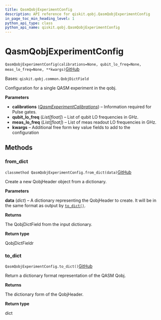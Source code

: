 ```yaml
---
title: QasmQobjExperimentConfig
description: API reference for qiskit.qobj.QasmQobjExperimentConfig
in_page_toc_min_heading_level: 1
python_api_type: class
python_api_name: qiskit.qobj.QasmQobjExperimentConfig
---
```


# QasmQobjExperimentConfig

<span id="qiskit.qobj.QasmQobjExperimentConfig" />

`QasmQobjExperimentConfig(calibrations=None, qubit_lo_freq=None, meas_lo_freq=None, **kwargs)`[GitHub](https://github.com/qiskit/qiskit/tree/stable/0.39/qiskit/qobj/qasm_qobj.py "view source code")

Bases: `qiskit.qobj.common.QobjDictField`

Configuration for a single QASM experiment in the qobj.

**Parameters**

*   **calibrations** ([*QasmExperimentCalibrations*](qiskit.qobj.QasmExperimentCalibrations "qiskit.qobj.QasmExperimentCalibrations")) – Information required for Pulse gates.
*   **qubit\_lo\_freq** (*List\[float]*) – List of qubit LO frequencies in GHz.
*   **meas\_lo\_freq** (*List\[float]*) – List of meas readout LO frequencies in GHz.
*   **kwargs** – Additional free form key value fields to add to the configuration

## Methods

### from\_dict

<span id="qiskit.qobj.QasmQobjExperimentConfig.from_dict" />

`classmethod QasmQobjExperimentConfig.from_dict(data)`[GitHub](https://github.com/qiskit/qiskit/tree/stable/0.39/qiskit/qobj/qasm_qobj.py "view source code")

Create a new QobjHeader object from a dictionary.

**Parameters**

**data** (*dict*) – A dictionary representing the QobjHeader to create. It will be in the same format as output by [`to_dict()`](qiskit.qobj.QasmQobjExperimentConfig#to_dict "qiskit.qobj.QasmQobjExperimentConfig.to_dict").

**Returns**

The QobjDictField from the input dictionary.

**Return type**

QobjDictFieldr

### to\_dict

<span id="qiskit.qobj.QasmQobjExperimentConfig.to_dict" />

`QasmQobjExperimentConfig.to_dict()`[GitHub](https://github.com/qiskit/qiskit/tree/stable/0.39/qiskit/qobj/qasm_qobj.py "view source code")

Return a dictionary format representation of the QASM Qobj.

**Returns**

The dictionary form of the QobjHeader.

**Return type**

dict

